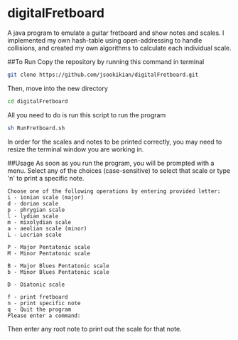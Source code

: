# digitalFretboard
A java program to emulate a guitar fretboard and show notes and scales. I implemented my own hash-table using open-addressing to handle collisions, and created my own algorithms to calculate each individual scale.

##To Run
Copy the repository by running this command in terminal
``` bash
git clone https://github.com/jsookikian/digitalFretboard.git
```
Then, move into the new directory
``` bash
cd digitalFretboard
```

All you need to do is run this script to run the program
``` bash
sh RunFretboard.sh
```
In order for the scales and notes to be printed correctly, you may need to resize the terminal window you are working in.

##Usage
As soon as you run the program, you will be prompted with a menu. Select any of the choices (case-sensitive) to select that scale or type 'n' to print a specific note. 


```
Choose one of the following operations by entering provided letter:
i - ionian scale (major)
d - dorian scale
p - phrygian scale
l - lydian scale
m - mixolydian scale
a - aeolian scale (minor)
L - Locrian scale

P - Major Pentatonic scale
M - Minor Pentatonic scale

B - Major Blues Pentatonic scale
b - Minor Blues Pentatonic scale

D - Diatonic scale

f - print fretboard
n - print specific note
q - Quit the program
Please enter a command: 
```
Then enter any root note to print out the scale for that note.
